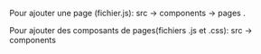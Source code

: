 Pour ajouter une page (fichier.js):
src -> components -> pages .

Pour ajouter des composants de pages(fichiers .js et .css):
src -> components
